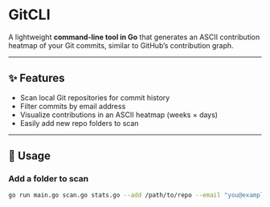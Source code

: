 # GitCLI
A lightweight **command-line tool in Go** that generates an ASCII contribution heatmap of your Git commits, similar to GitHub’s contribution graph.

---

## ✨ Features
- Scan local Git repositories for commit history
- Filter commits by email address
- Visualize contributions in an ASCII heatmap (weeks × days)
- Easily add new repo folders to scan

---

## 🚀 Usage

### Add a folder to scan
```bash
go run main.go scan.go stats.go --add /path/to/repo --email "you@example.com"

